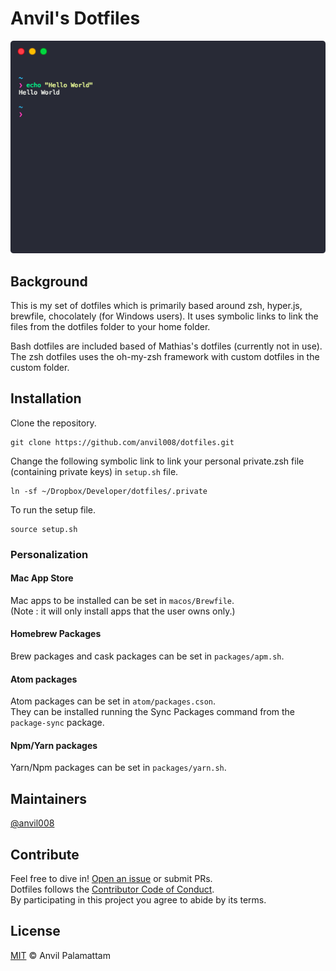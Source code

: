 # Anvil's Dotfiles

<p align="center">
  <img src="/screenshot.png">
</p>

## Background

This is my set of dotfiles which is primarily based around zsh, hyper.js, brewfile, chocolately (for Windows users). It uses symbolic links to link the files from the dotfiles folder to your home folder.

Bash dotfiles are included based of Mathias's dotfiles (currently not in use). The zsh dotfiles uses the oh-my-zsh framework with custom dotfiles in the custom folder.

## Installation

Clone the repository.
```shell
git clone https://github.com/anvil008/dotfiles.git
```

Change the following symbolic link to link your personal private.zsh file (containing private keys) in `setup.sh` file.

```shell
ln -sf ~/Dropbox/Developer/dotfiles/.private
```
To run the setup file.
```shell
source setup.sh
```

### Personalization

#### Mac App Store
Mac apps to be installed can be set in `macos/Brewfile`.  
(Note : it will only install apps that the user owns only.)

#### Homebrew Packages
Brew packages and cask packages can be set in `packages/apm.sh`.

#### Atom packages
Atom packages can be set in `atom/packages.cson`.  
They can be installed running the Sync Packages command from the `package-sync` package.

#### Npm/Yarn packages
Yarn/Npm packages can be set in `packages/yarn.sh`.


## Maintainers

[@anvil008](https://github.com/anvil008)

## Contribute

Feel free to dive in! [Open an issue](https://github.com/anvil008/dotfiles/issues/new) or submit PRs.  
Dotfiles follows the [Contributor Code of Conduct](code-of-conduct.md).  
By participating in this project you agree to abide by its terms.

## License

[MIT](license.md) © Anvil Palamattam
